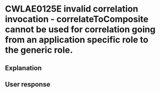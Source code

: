 # CWLAE0125E invalid correlation invocation - correlateToComposite cannot be used for correlation going from an application specific role to the generic role.

## Explanation

## User response